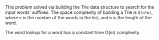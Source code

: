 This problem solved via building the Trie data structure to search for the input words' suffixes. The space complexity of building a Trie is `O(n*m)`, where `n` is the number of the words in the list, and `m` is the length of the word.

The word lookup for a word has a constant time O(m) complexity.
